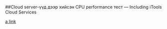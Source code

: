 ##Cloud server-үүд дээр хийсэн CPU performance тест — Including iTools Cloud Services


[a link](https://medium.com/fibostories/cloud-server-%D2%AF%D2%AF%D0%B4-%D0%B4%D1%8D%D1%8D%D1%80-%D1%85%D0%B8%D0%B9%D1%81%D1%8D%D0%BD-cpu-performance-%D1%82%D0%B5%D1%81%D1%82-including-itools-cloud-services-2ab4d8caddad)
